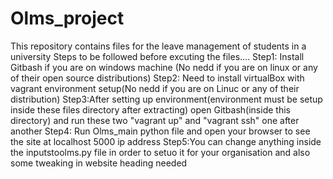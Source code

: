 # Olms_project
This repository contains files for the leave management of students in a university
Steps to be followed before excuting the files....
Step1: Install Gitbash if you are on windows machine (No nedd if you are on linux or any of their open source distributions)
Step2: Need to install virtualBox with vagrant environment setup(No nedd if you are on Linuc or any of their distribution)
Step3:After setting up environment(environment must be setup inside these files directory  after extracting) open Gitbash(inside this directory) and run these two "vagrant up" and "vagrant ssh" one after another 
Step4: Run Olms_main python file and open your browser to see the site at localhost 5000 ip address
Step5:You can change anything inside the inputstoolms.py file in order to setuo it for your organisation and also some tweaking in website heading needed

